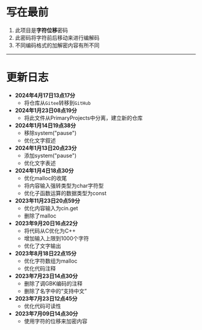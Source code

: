 # 写在最前

1. 此项目是**字符位移**密码
2. 此密码将字符前后移动来进行编解码
3. 不同编码格式的加解密内容有所不同

---

# 更新日志

- **2024年4月17日13点17分**
    - 将仓库从```Gitee```转移到```GitHub```
- **2024年1月23日08点19分**
    - 将此文件从PrimaryProjects中分离，建立新的仓库
- **2024年1月14日19点38分**
    - 移除system("pause")
    - 优化文字叙述
- **2024年1月13日20点23分**
    - 添加system("pause")
    - 优化文字表述
- **2024年1月4日18点30分**
    - 优化malloc的收尾
    - 将内容输入强转类型为char字符型
    - 优化子函数运算的数据类型为const
- **2023年11月23日20点59分**
    - 优化内容输入为cin.get
    - 删除了malloc
- **2023年9月20日16点22分**
    - 将代码从C优化为C++
    - 增加输入上限到1000个字符
    - 优化了文字输出
- **2023年8月18日22点15分**
    - 优化字符数组为malloc
    - 优化代码注释
- **2023年7月23日14点30分**
    - 删除了调GBK编码的注释
    - 删除了名字中的“支持中文”
- **2023年7月23日12点45分**
    - 优化代码可读性
- **2023年7月09日14点30分**
    - 使用字符的位移来加密内容
